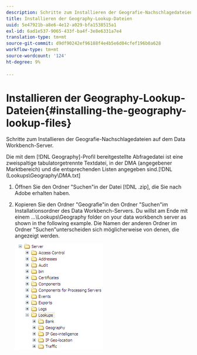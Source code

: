 ```yaml
---
description: Schritte zum Installieren der Geografie-Nachschlagedateien auf dem Data Workbench-Server.
title: Installieren der Geography-Lookup-Dateien
uuid: 5e47921b-a8e6-4e12-a029-bfa1538515a1
exl-id: 6ad1e537-9065-433f-ba4f-3e8e6331a7e4
translation-type: tm+mt
source-git-commit: d9df90242ef96188f4e4b5e6d04cfef196b0a628
workflow-type: tm+mt
source-wordcount: '124'
ht-degree: 9%

---
```


# Installieren der Geography-Lookup-Dateien{#installing-the-geography-lookup-files}

Schritte zum Installieren der Geografie-Nachschlagedateien auf dem Data Workbench-Server.

Die mit dem [!DNL Geography]-Profil bereitgestellte Abfragedatei ist eine zweispaltige tabulatorgetrennte Textdatei, in der DMA (angegebener Marktbereich) und die entsprechenden Listen angegeben sind.[!DNL (Lookups\Geography\DMA.txt]

1. Öffnen Sie den Ordner &quot;Suchen&quot;in der Datei [!DNL .zip], die Sie nach Adobe erhalten haben.
1. Kopieren Sie den Ordner &quot;Geografie&quot;in den Ordner &quot;Suchen&quot;im Installationsordner des Data Workbench-Servers. Du willst am Ende mit einem ...\Lookups\Geography folder on your data workbench server as shown in the following example. Die Namen der anderen Ordner im Ordner &quot;Suchen&quot;unterscheiden sich möglicherweise von denen, die angezeigt werden.

   ![Schritt-Info](assets/Geo_installLookups_dir.png)
